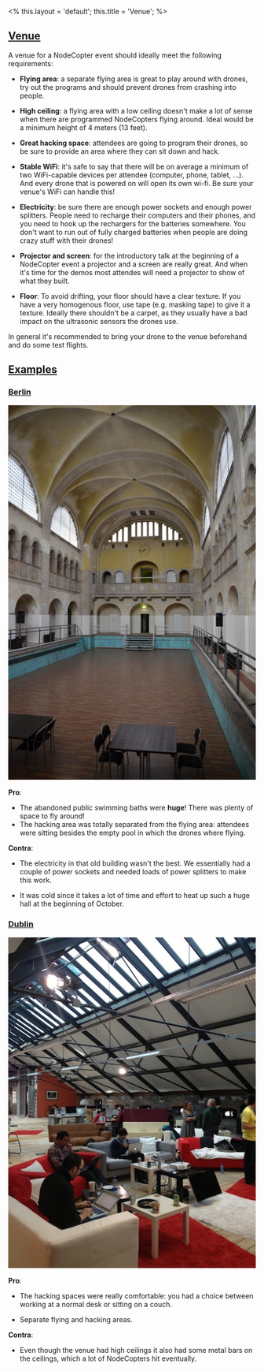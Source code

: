 <%
this.layout = 'default';
this.title = 'Venue';
%>

<h2 id="venue"><a href="#venue">Venue</a></h2>

A venue for a NodeCopter event should ideally meet the following requirements:

* **Flying area**: a separate flying area is great to play
  around with drones, try out the programs and should prevent drones from
  crashing into people.

* **High ceiling**: a flying area with a low ceiling doesn't make a lot of sense
  when there are programmed NodeCopters flying around. Ideal would be a minimum
  height of 4 meters (13 feet).

* **Great hacking space**: attendees are going to program their drones, so be
  sure to provide an area where they can sit down and hack.

* **Stable WiFi**: it's safe to say that there will be on average a minimum
  of two WiFi-capable devices per attendee (computer, phone, tablet, ...). And
  every drone that is powered on will open its own wi-fi. Be sure your venue's
  WiFi can handle this!

* **Electricity**: be sure there are enough power sockets and enough power splitters.
  People need to recharge their computers and their phones, and you need to hook
  up the rechargers for the batteries somewhere. You don't want to run out of fully
  charged batteries when people are doing crazy stuff with their drones!

* **Projector and screen**: for the introductory talk at the beginning of a
  NodeCopter event a projector and a screen are really great. And when it's time
  for the demos most attendes will need a projector to show of what they built.

* **Floor**: To avoid drifting, your floor should have a clear texture. If you
  have a very homogenous floor, use tape (e.g. masking tape) to give it a texture.
  Ideally there shouldn't be a carpet, as they usually have a bad impact on the
  ultrasonic sensors the drones use.

In general it's recommended to bring your drone to the venue beforehand and do
some test flights.

<h2 id="examples"><a href="#examples">Examples</a></h2>

<h3 id="venue-berlin"><a href="#venue-berlin">Berlin</a></h3>

<img src="/img/venue-small.jpg" alt="NodeCopter Berlin Venue">

**Pro**:

* The abandoned public swimming baths were **huge**! There was plenty of space
  to fly around!
* The hacking area was totally separated from the flying area: attendees were
  sitting besides the empty pool in which the drones where flying.

**Contra**:

* The electricity in that old building wasn't the best. We essentially had a
  couple of power sockets and needed loads of power splitters to make this work.

* It was cold since it takes a lot of time and effort to heat up such a huge
  hall at the beginning of October.

<h3 id="venue-dublin"><a href="#venue-dublin">Dublin</a></h3>

<img src="/img/dublin-venue-small.jpg" alt="NodeCopter Dublin Venue">

**Pro**:

* The hacking spaces were really comfortable: you had a choice between
  working at a normal desk or sitting on a couch.

* Separate flying and hacking areas.

**Contra**:

* Even though the venue had high ceilings it also had some metal bars on the
  ceilings, which a lot of NodeCopters hit eventually.

